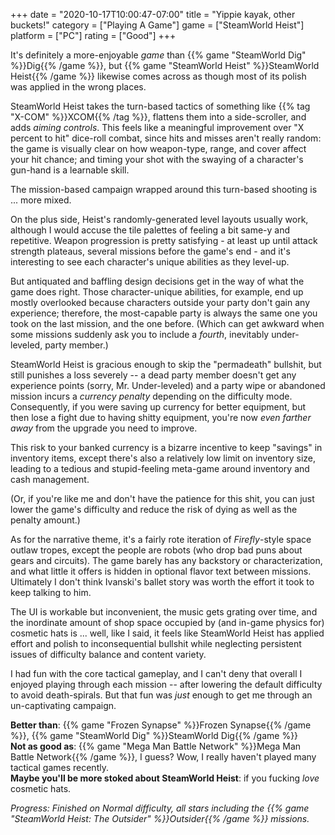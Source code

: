 +++
date = "2020-10-17T10:00:47-07:00"
title = "Yippie kayak, other buckets!"
category = ["Playing A Game"]
game = ["SteamWorld Heist"]
platform = ["PC"]
rating = ["Good"]
+++

It's definitely a more-enjoyable <i>game</i> than {{% game "SteamWorld Dig" %}}Dig{{% /game %}}, but {{% game "SteamWorld Heist" %}}SteamWorld Heist{{% /game %}} likewise comes across as though most of its polish was applied in the wrong places.

SteamWorld Heist takes the turn-based tactics of something like {{% tag "X-COM" %}}XCOM{{% /tag %}}, flattens them into a side-scroller, and adds <i>aiming controls</i>.  This feels like a meaningful improvement over "X percent to hit" dice-roll combat, since hits and misses aren't really random: the game is visually clear on how weapon-type, range, and cover affect your hit chance; and timing your shot with the swaying of a character's gun-hand is a learnable skill.

The mission-based campaign wrapped around this turn-based shooting is ... more mixed.

On the plus side, Heist's randomly-generated level layouts usually work, although I would accuse the tile palettes of feeling a bit same-y and repetitive.  Weapon progression is pretty satisfying - at least up until attack strength plateaus, several missions before the game's end - and it's interesting to see each character's unique abilities as they level-up.

But antiquated and baffling design decisions get in the way of what the game does right.  Those character-unique abilities, for example, end up mostly overlooked because characters outside your party don't gain any experience; therefore, the most-capable party is always the same one you took on the last mission, and the one before.  (Which can get awkward when some missions suddenly ask you to include a <i>fourth</i>, inevitably under-leveled, party member.)

SteamWorld Heist is gracious enough to skip the "permadeath" bullshit, but still punishes a loss severely -- a dead party member doesn't get any experience points (sorry, Mr. Under-leveled) and a party wipe or abandoned mission incurs a <i>currency penalty</i> depending on the difficulty mode.  Consequently, if you were saving up currency for better equipment, but then lose a fight due to having shitty equipment, you're now <i>even farther away</i> from the upgrade you need to improve.

This risk to your banked currency is a bizarre incentive to keep "savings" in inventory items, except there's also a relatively low limit on inventory size, leading to a tedious and stupid-feeling meta-game around inventory and cash management.

(Or, if you're like me and don't have the patience for this shit, you can just lower the game's difficulty and reduce the risk of dying as well as the penalty amount.)

As for the narrative theme, it's a fairly rote iteration of <i>Firefly</i>-style space outlaw tropes, except the people are robots (who drop bad puns about gears and circuits).  The game barely has any backstory or characterization, and what little it offers is hidden in optional flavor text between missions.  Ultimately I don't think Ivanski's ballet story was worth the effort it took to keep talking to him.

The UI is workable but inconvenient, the music gets grating over time, and the inordinate amount of shop space occupied by (and in-game physics for) cosmetic hats is ... well, like I said, it feels like SteamWorld Heist has applied effort and polish to inconsequential bullshit while neglecting persistent issues of difficulty balance and content variety.

I had fun with the core tactical gameplay, and I can't deny that overall I enjoyed playing through each mission -- after lowering the default difficulty to avoid death-spirals.  But that fun was <i>just</i> enough to get me through an un-captivating campaign.

<b>Better than</b>: {{% game "Frozen Synapse" %}}Frozen Synapse{{% /game %}}, {{% game "SteamWorld Dig" %}}SteamWorld Dig{{% /game %}}  
<b>Not as good as</b>: {{% game "Mega Man Battle Network" %}}Mega Man Battle Network{{% /game %}}, I guess?  Wow, I really haven't played many tactical games recently.  
<b>Maybe you'll be more stoked about SteamWorld Heist</b>: if you fucking <i>love</i> cosmetic hats.

<i>Progress: Finished on Normal difficulty, all stars including the {{% game "SteamWorld Heist: The Outsider" %}}Outsider{{% /game %}} missions.</i>
